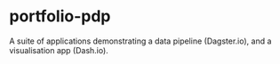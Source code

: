 # portfolio-pdp

A suite of applications demonstrating a data pipeline (Dagster.io), and a visualisation app (Dash.io).
